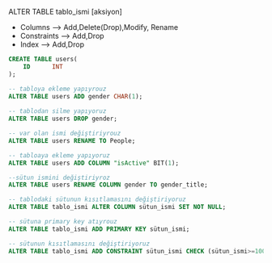 ALTER TABLE tablo_ismi [aksiyon]

- Columns --> Add,Delete(Drop),Modify, Rename
- Constraints --> Add,Drop
- Index --> Add,Drop


``` SQL
CREATE TABLE users(
	ID		INT
);

-- tabloya ekleme yapıyrouz
ALTER TABLE users ADD gender CHAR(1);
	
-- tablodan silme yapıyoruz	
ALTER TABLE users DROP gender;

-- var olan ismi değiştiriyrouz
ALTER TABLE users RENAME TO People;

-- tabloaya ekleme yapıyoruz
ALTER TABLE users ADD COLUMN "isActive" BIT(1);

--sütun ismini değiştiriyroz
ALTER TABLE users RENAME COLUMN gender TO gender_title;

-- tablodaki sütunun kısıtlamasını değiştiriyoruz
ALTER TABLE tablo_ismi ALTER COLUMN sütun_ismi SET NOT NULL;

-- sütuna primary key atıyrouz
ALTER TABLE tablo_ismi ADD PRIMARY KEY sütun_ismi;

-- sütunun kısıtlamasını değiştiriyoruz
ALTER TABLE tablo_ismi ADD CONSTRAINT sütun_ismi CHECK (sütun_ismi>=100);
``` 
